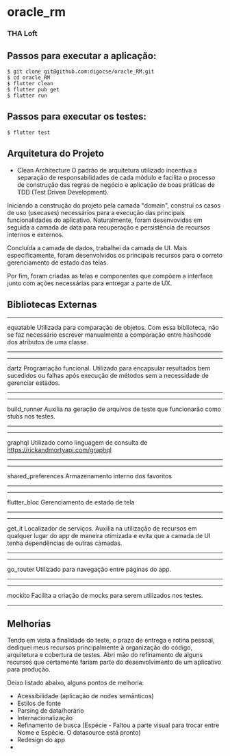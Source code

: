 # oracle_rm

### THA Loft

## Passos para executar a aplicação:
```shell
$ git clone git@github.com:digocse/oracle_RM.git
$ cd oracle_RM
$ flutter clean
$ flutter pub get
$ flutter run
```

## Passos para executar os testes:
```shell
$ flutter test
```

## Arquitetura do Projeto
- Clean Architecture
O padrão de arquitetura utilizado incentiva a separação de responsabilidades de cada módulo 
  e facilita o processo de construção das regras de negócio e aplicação de boas práticas
  de TDD (Test Driven Development).
  
Iniciando a construção do projeto pela camada "domain", construí os casos de uso (usecases)
necessários para a execução das principais funcionalidades do aplicativo. Naturalmente, foram
desenvovidas em seguida a camada de data para recuperação e persistência de recursos internos
e externos.

Concluída a camada de dados, trabalhei da camada de UI. Mais especificamente, foram desenvolvidos 
os principais recursos para o correto gerenciamento de estado das telas.

Por fim, foram criadas as telas e componentes que compõem a interface junto com ações necessárias
para entregar a parte de UX.

## Bibliotecas Externas
***
equatable
Utilizada para comparação de objetos. Com essa biblioteca, não se faz necessário escrever
manualmente a comparação entre hashcode dos atributos de uma classe.
***

***
dartz
Programação funcional. Utilizado para encapsular resultados bem sucedidos ou falhas
após execução de métodos sem a necessidade de gerenciar estados.
***

***
build_runner
Auxilia na geração de arquivos de teste que funcionarão como stubs nos testes.
***

***
graphql
Utilizado como linguagem de consulta de https://rickandmortyapi.com/graphql
***

***
shared_preferences
Armazenamento interno dos favoritos
***

***
flutter_bloc
Gerenciamento de estado de tela
***

***
get_it
Localizador de serviços. Auxilia na utilização de recursos em qualquer lugar do app de maneira
otimizada e evita que a camada de UI tenha dependências de outras camadas.
***

***
go_router
Utilizado para navegação entre páginas do app. 
***

***
mockito
Facilita a criação de mocks para serem utilizados nos testes. 
***

## Melhorias
Tendo em vista a finalidade do teste, o prazo de entrega e rotina pessoal, dediquei meus recursos
principalmente à organização do código, arquitetura e cobertura de testes. Abri mão do refinamento 
de alguns recursos que certamente fariam parte do desenvolvimento de um aplicativo para produção.

Deixo listado abaixo, alguns pontos de melhoria:
- Acessibilidade (aplicação de nodes semânticos)
- Estilos de fonte
- Parsing de data/horário
- Internacionalização
- Refinamento de busca 
  (Espécie - Faltou a parte visual para trocar entre Nome e Espécie. O datasource está pronto)
- Redesign do app
- 
